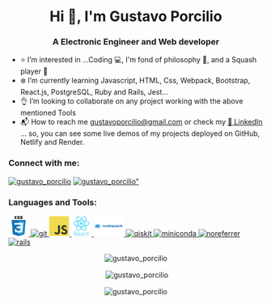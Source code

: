 <h1 align="center">Hi 👋, I'm Gustavo Porcilio</h1>
<h3 align="center">A Electronic Engineer and Web developer</h3>


- :star: I’m interested in ...Coding :computer:, I'm fond of philosophy :blue_book:, and a Squash player :tennis:
-  :snowflake: I’m currently learning Javascript, HTML, Css, Webpack, Bootstrap, React.js, PostgreSQL, Ruby and Rails, Jest...
- :ok_hand: I’m looking to collaborate on any project working with the above mentioned Tools
- 📬 How to reach me gustavoporcilio@gmail.com or check my [:briefcase: LinkedIn](https://www.linkedin.com/in/gustavo-ariel-porcilio/)
   ... so, you can see some live demos of my projects deployed on GitHub, Netlify and Render.

<h3 align="left">Connect with me:</h3>
<p align="left">
<a href="https://www.linkedin.com/in/gustavo-ariel-porcilio/" target="blank"><img align="center" src="https://raw.githubusercontent.com/rahuldkjain/github-profile-readme-generator/master/src/images/icons/Social/linked-in-alt.svg" alt="gustavo_porcilio" height="30" width="40" /></a>
<a href="https://twitter.com/gustavoporcilio" target="blank"><img align="center" src="https://user-images.githubusercontent.com/84629565/184330296-a0506b61-296b-4758-adcb-50b7972c8131.png" alt=gustavo_porcilio" height="40" width="40" /></a>

</p>

<h3 align="left">Languages and Tools:</h3>
<p align="left"> <a href="https://www.w3schools.com/css/" target="_blank" rel="noreferrer"> <img src="https://raw.githubusercontent.com/devicons/devicon/master/icons/css3/css3-original-wordmark.svg" alt="css3" width="40" height="40"/> </a><a href="https://git-scm.com/" target="_blank" rel="noreferrer"> <img src="https://www.vectorlogo.zone/logos/git-scm/git-scm-icon.svg" alt="git" width="40" height="40"/> </a><a href="https://developer.mozilla.org/en-US/docs/Web/JavaScript" target="_blank" rel="noreferrer"> <img src="https://raw.githubusercontent.com/devicons/devicon/master/icons/javascript/javascript-original.svg" alt="javascript" width="40" height="40"/> </a> <a href="https://reactjs.org/" target="_blank" rel="noreferrer"> <img src="https://raw.githubusercontent.com/devicons/devicon/master/icons/react/react-original-wordmark.svg" alt="react" width="40" height="40"/> </a> <a href="https://webpack.js.org" target="_blank" rel="noreferrer"> <img src="https://raw.githubusercontent.com/devicons/devicon/d00d0969292a6569d45b06d3f350f463a0107b0d/icons/webpack/webpack-original-wordmark.svg" alt="webpack" width="60" height="40"/> </a>
<a href="https://docs.quantum.ibm.com/" target="_blank" rel="noreferrer"> <img src="https://raw.githubusercontent.com/Qiskit/qiskit.org/3633ec63a67ca44b2ec293682ec06535e253a633/static/images/qiskit-logo.svg" alt="qiskit" width="40" height="40"/> </a> <a href="https://docs.anaconda.com/free/miniconda/" target="_blank" rel="noreferrer"> <img src="https://upload.wikimedia.org/wikipedia/commons/e/ea/Conda_logo.svg" alt="miniconda" width="65" height="40"/> </a><a href="https://jupyter.org/" target="_blank" rel="noreferrer"> <img src="https://upload.wikimedia.org/wikipedia/commons/3/38/Jupyter_logo.svg" alt="noreferrer" width="50" height="40"/> </a><a href="https://rubyonrails.org/" target="_blank" rel="noreferrer"> <img src="https://upload.wikimedia.org/wikipedia/commons/6/62/Ruby_On_Rails_Logo.svg" alt="rails" width="60" height="40"/> </a></p>



<p align="center"><img align="center" src="https://github-readme-stats.vercel.app/api/top-langs?username=MarcoAurelioAntonio&show_icons=true&locale=en&layout=compact" alt="gustavo_porcilio" /></p>

<p align="center">&nbsp;<img align="center" src="https://github-readme-stats.vercel.app/api?username=MarcoAurelioAntonio&show_icons=true&locale=en" alt="gustavo_porcilio" /></p>

<p align="center"><img align="center" src="https://github-readme-streak-stats.herokuapp.com/?user=MarcoAurelioAntonio&" alt="gustavo_porcilio" /></p>

<!---
gustavo_porcilio/gustavo_porcilio is a ✨ special ✨ repository because its `README.md` (this file) appears on your GitHub profile.
You can click the Preview link to take a look at your changes.
--->

